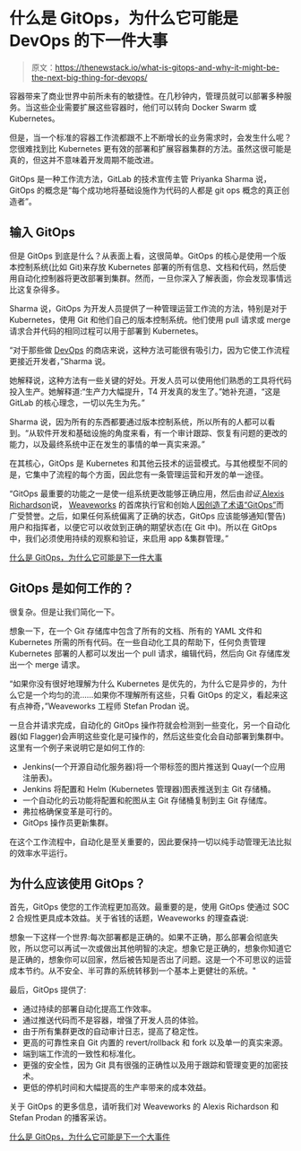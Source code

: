 # 什么是 GitOps，为什么它可能是 DevOps 的下一件大事

> 原文：<https://thenewstack.io/what-is-gitops-and-why-it-might-be-the-next-big-thing-for-devops/>

容器带来了商业世界中前所未有的敏捷性。在几秒钟内，管理员就可以部署多种服务。当这些企业需要扩展这些容器时，他们可以转向 Docker Swarm 或 Kubernetes。

但是，当一个标准的容器工作流都跟不上不断增长的业务需求时，会发生什么呢？您很难找到比 Kubernetes 更有效的部署和扩展容器集群的方法。虽然这很可能是真的，但这并不意味着开发周期不能改进。

GitOps 是一种工作流方法，GitLab 的技术宣传主管 Priyanka Sharma 说，GitOps 的概念是“每个成功地将基础设施作为代码的人都是 git ops 概念的真正创造者”。

## 输入 GitOps

但是 GitOps 到底是什么？从表面上看，这很简单。GitOps 的核心是使用一个版本控制系统(比如 Git)来存放 Kubernetes 部署的所有信息、文档和代码，然后使用自动化控制器将更改部署到集群。然而，一旦你深入了解表面，你会发现事情远比这复杂得多。

Sharma 说，GitOps 为开发人员提供了一种管理运营工作流的方法，特别是对于 Kubernetes，使用 Git 和他们自己的版本控制系统。他们使用 pull 请求或 merge 请求合并代码的相同过程可以用于部署到 Kubernetes。

“对于那些做 [DevOps](/tag/DevOps) 的商店来说，这种方法可能很有吸引力，因为它使工作流程更接近开发者，”Sharma 说。

她解释说，这种方法有一些关键的好处。开发人员可以使用他们熟悉的工具将代码投入生产。她解释道:“生产力大幅提升，T4 开发真的发生了。”她补充道，“这是 GitLab 的核心理念，一切以先生为先。”

Sharma 说，因为所有的东西都要通过版本控制系统，所以所有的人都可以看到。“从软件开发和基础设施的角度来看，有一个审计跟踪、恢复有问题的更改的能力，以及最终系统中正在发生的事情的单一真实来源。”

在其核心，GitOps 是 Kubernetes 和其他云技术的运营模式。与其他模型不同的是，它集中了流程的每个方面，因此您有一条管理运营和开发的单一途径。

“GitOps 最重要的功能之一是使一组系统更改能够正确应用，然后由*验证*,[Alexis Richardson](https://twitter.com/monadic)说， [Weaveworks](https://www.weave.works/) 的首席执行官和创始人[因创造了术语“GitOps”](https://thenewstack.io/gitops-git-push-all-the-things/)而广受赞誉。之后，如果任何系统偏离了正确的状态，GitOps 应该能够通知(警告)用户和指挥者，以便它可以收敛到正确的期望状态(在 Git 中)。所以在 GitOps 中，我们必须使用持续的观察和验证，来启用 app &集群管理。”

[什么是 GitOps，为什么它可能是下一件大事](https://thenewstack.simplecast.com/episodes/what-is-gitops-and-why-it-might-be-the-next-big-thing)

## GitOps 是如何工作的？

很复杂。但是让我们简化一下。

想象一下，在一个 Git 存储库中包含了所有的文档、所有的 YAML 文件和 Kubernetes 所需的所有代码。在一些自动化工具的帮助下，任何负责管理 Kubernetes 部署的人都可以发出一个 pull 请求，编辑代码，然后向 Git 存储库发出一个 merge 请求。

“如果你没有很好地理解为什么 Kubernetes 是优先的，为什么它是异步的，为什么它是一个均匀的流……如果你不理解所有这些，只看 GitOps 的定义，看起来这有点神奇，”Weaveworks 工程师 Stefan Prodan 说。

一旦合并请求完成，自动化的 GitOps 操作符就会检测到一些变化，另一个自动化器(如 Flagger)会声明这些变化是可操作的，然后这些变化会自动部署到集群中。这里有一个例子来说明它是如何工作的:

*   Jenkins(一个开源自动化服务器)将一个带标签的图片推送到 Quay(一个应用注册表)。
*   Jenkins 将配置和 Helm (Kubernetes 管理器)图表推送到主 Git 存储桶。
*   一个自动化的云功能将配置和舵图从主 Git 存储桶复制到主 Git 存储库。
*   弗拉格确保变革是可行的。
*   GitOps 操作员更新集群。

在这个工作流程中，自动化是至关重要的，因此要保持一切以纯手动管理无法比拟的效率水平运行。

## 为什么应该使用 GitOps？

首先，GitOps 使您的工作流程更加高效。最重要的是，使用 GitOps 使通过 SOC 2 合规性更具成本效益。关于省钱的话题，Weaveworks 的理查森说:

想象一下这样一个世界:每次部署都是正确的。如果不正确，那么部署会彻底失败，所以您可以再试一次或做出其他明智的决定。想象它是正确的，想象你知道它是正确的，想象你可以回家，然后被告知是否出了问题。这是一个不可思议的运营成本节约。从不安全、半可靠的系统转移到一个基本上更健壮的系统。"

最后，GitOps 提供了:

*   通过持续的部署自动化提高工作效率。
*   通过推送代码而不是容器，增强了开发人员的体验。
*   由于所有集群更改的自动审计日志，提高了稳定性。
*   更高的可靠性来自 Git 内置的 revert/rollback 和 fork 以及单一的真实来源。
*   端到端工作流的一致性和标准化。
*   更强的安全性，因为 Git 具有很强的正确性以及用于跟踪和管理变更的加密技术。
*   更低的停机时间和大幅提高的生产率带来的成本效益。

关于 GitOps 的更多信息，请听我们对 Weaveworks 的 Alexis Richardson 和 Stefan Prodan 的播客采访。

[什么是 GitOps，为什么它可能是下一个大事件](https://thenewstack.simplecast.com/episodes/what-is-gitops-and-why-it-might-be-the-next-big-thing)

<svg xmlns:xlink="http://www.w3.org/1999/xlink" viewBox="0 0 68 31" version="1.1"><title>Group</title> <desc>Created with Sketch.</desc></svg>